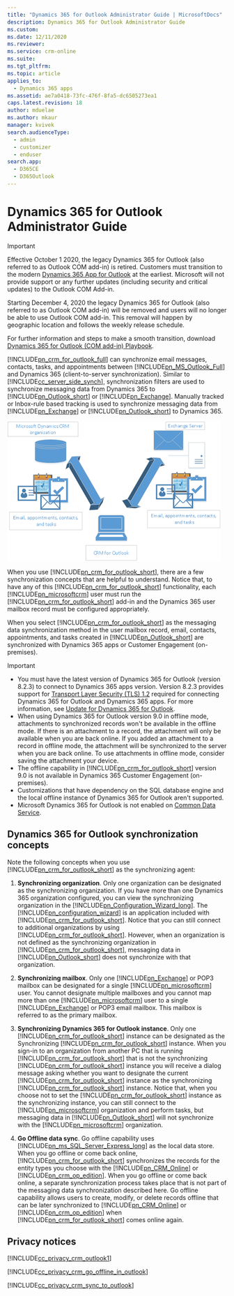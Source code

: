 ```yaml
---
title: "Dynamics 365 for Outlook Administrator Guide | MicrosoftDocs"
description: Dynamics 365 for Outlook Administrator Guide
ms.custom: 
ms.date: 12/11/2020
ms.reviewer: 
ms.service: crm-online
ms.suite: 
ms.tgt_pltfrm: 
ms.topic: article
applies_to: 
  - Dynamics 365 apps 
ms.assetid: ae7a0418-73fc-476f-8fa5-dc6505273ea1
caps.latest.revision: 18
author: mduelae
ms.author: mkaur
manager: kvivek
search.audienceType: 
  - admin
  - customizer
  - enduser
search.app: 
  - D365CE
  - D365Outlook
---
```

# Dynamics 365 for Outlook Administrator Guide


> [!IMPORTANT]
> Effective October 1 2020, the legacy Dynamics 365 for Outlook (also referred to as Outlook COM add-in) is retired. Customers must transition to the modern [Dynamics 365 App for Outlook](https://docs.microsoft.com/dynamics365/outlook-app/overview) at the earliest. Microsoft will not provide support or any further updates (including security and critical updates) to the Outlook COM Add-in.
>
> 
> Starting December 4, 2020 the legacy Dynamics 365 for Outlook (also referred to as Outlook COM add-in) will be removed and users will no longer be able to use Outlook COM add-in. This removal will happen by geographic location and follows the weekly release schedule.
>
> For further information and steps to make a smooth transition, download [Dynamics 365 for Outlook (COM add-in) Playbook](https://aka.ms/OutlookCOMPlaybook).


[!INCLUDE[pn_crm_for_outlook_full](../../includes/pn-crm-for-outlook-full.md)] can synchronize email messages, contacts, tasks, and appointments between [!INCLUDE[pn_MS_Outlook_Full](../../includes/pn-ms-outlook-full.md)] and Dynamics 365 (client-to-server synchronization). Similar to [!INCLUDE[cc_server_side_synch](../../includes/cc-server-side-synch.md)], synchronization filters are used to synchronize messaging data from Dynamics 365 to [!INCLUDE[pn_Outlook_short](../../includes/pn-outlook-short.md)] or [!INCLUDE[pn_Exchange](../../includes/pn-exchange.md)]. Manually tracked or Inbox-rule based tracking is used to synchronize messaging data from [!INCLUDE[pn_Exchange](../../includes/pn-exchange.md)] or [!INCLUDE[pn_Outlook_short](../../includes/pn-outlook-short.md)] to Dynamics 365.  
  
 ![Dynamics 365 for Outlook synchronization](../media/crmforoutlooksync.png "Dynamics 365 for Outlook synchronization")  
  
 When you use [!INCLUDE[pn_crm_for_outlook_short](../../includes/pn-crm-for-outlook-short.md)], there are a few synchronization concepts that are helpful to understand. Notice that, to have any of this [!INCLUDE[pn_crm_for_outlook_short](../../includes/pn-crm-for-outlook-short.md)] functionality, each [!INCLUDE[pn_microsoftcrm](../../includes/pn-microsoftcrm.md)] user must run the [!INCLUDE[pn_crm_for_outlook_short](../../includes/pn-crm-for-outlook-short.md)] add-in and the Dynamics 365 user mailbox record must be configured appropriately.  
  
 When you select [!INCLUDE[pn_crm_for_outlook_short](../../includes/pn-crm-for-outlook-short.md)] as the messaging data synchronization method in the user mailbox record, email, contacts, appointments, and tasks created in [!INCLUDE[pn_Outlook_short](../../includes/pn-outlook-short.md)] are synchronized with Dynamics 365 apps or Customer Engagement (on-premises).  
 
 > [!IMPORTANT]
> - You must have the latest version of Dynamics 365 for Outlook (version 8.2.3) to connect to Dynamics 365 apps version. Version 8.2.3 provides support for [Transport Layer Security (TLS) 1.2](https://blogs.msdn.microsoft.com/crm/2017/09/28/updates-coming-to-dynamics-365-customer-engagement-connection-security/) required for connecting Dynamics 365 for Outlook and Dynamics 365 apps. For more information, see [Update for Dynamics 365 for Outlook](https://support.microsoft.com/help/3205084/december-2016-update-for-dynamics-365-online-and-on-premises).
> - When using Dynamics 365 for Outlook version 9.0 in offline mode, attachments to synchronized records won't be available in the offline mode. If there is an attachment to a record, the attachment will only be available when you are back online. If you added an attachment to a record in offline mode, the attachment will be synchronized to the server when you are back online. To use attachments in offline mode, consider saving the attachment your device.
> - The offline capability in [!INCLUDE[pn_crm_for_outlook_short](../../includes/pn-crm-for-outlook-short.md)] version 9.0 is not available in Dynamics 365 Customer Engagement (on-premises). 
> - Customizations that have dependency on the SQL database engine and the local offline instance of Dynamics 365 for Outlook aren't supported.
> - Microsoft Dynamics 365 for Outlook is not enabled on [Common Data Service](/powerapps/maker/common-data-service/data-platform-intro).
 
  
## Dynamics 365 for Outlook synchronization concepts  
 Note the following concepts when you use [!INCLUDE[pn_crm_for_outlook_short](../../includes/pn-crm-for-outlook-short.md)] as the synchronizing agent:  
  
1. **Synchronizing organization**. Only one organization can be designated as the synchronizing organization. If you have more than one Dynamics 365 organization configured, you can view the synchronizing organization in the [!INCLUDE[pn_Configuration_Wizard_long](../../includes/pn-configuration-wizard-long.md)]. The [!INCLUDE[pn_configuration_wizard](../../includes/pn-configuration-wizard.md)] is an application included with [!INCLUDE[pn_crm_for_outlook_short](../../includes/pn-crm-for-outlook-short.md)]. Notice that you can still connect to additional organizations by using [!INCLUDE[pn_crm_for_outlook_short](../../includes/pn-crm-for-outlook-short.md)]. However, when an organization is not defined as the synchronizing organization in [!INCLUDE[pn_crm_for_outlook_short](../../includes/pn-crm-for-outlook-short.md)], messaging data in [!INCLUDE[pn_Outlook_short](../../includes/pn-outlook-short.md)] does not synchronize with that organization.  
  
2. **Synchronizing mailbox**. Only one [!INCLUDE[pn_Exchange](../../includes/pn-exchange.md)] or POP3 mailbox can be designated for a single [!INCLUDE[pn_microsoftcrm](../../includes/pn-microsoftcrm.md)] user. You cannot designate multiple mailboxes and you cannot map more than one [!INCLUDE[pn_microsoftcrm](../../includes/pn-microsoftcrm.md)] user to a single [!INCLUDE[pn_Exchange](../../includes/pn-exchange.md)] or POP3 email mailbox. This mailbox is referred to as the primary mailbox.  
  
3. **Synchronizing Dynamics 365 for Outlook instance**. Only one [!INCLUDE[pn_crm_for_outlook_short](../../includes/pn-crm-for-outlook-short.md)] instance can be designated as the Synchronizing [!INCLUDE[pn_crm_for_outlook_short](../../includes/pn-crm-for-outlook-short.md)] instance. When you sign-in to an organization from another PC that is running [!INCLUDE[pn_crm_for_outlook_short](../../includes/pn-crm-for-outlook-short.md)] that is not the synchronizing [!INCLUDE[pn_crm_for_outlook_short](../../includes/pn-crm-for-outlook-short.md)] instance you will receive a dialog message asking whether you want to designate the current [!INCLUDE[pn_crm_for_outlook_short](../../includes/pn-crm-for-outlook-short.md)] instance as the synchronizing [!INCLUDE[pn_crm_for_outlook_short](../../includes/pn-crm-for-outlook-short.md)] instance. Notice that, when you choose not to set the [!INCLUDE[pn_crm_for_outlook_short](../../includes/pn-crm-for-outlook-short.md)] instance as the synchronizing instance, you can still connect to the [!INCLUDE[pn_microsoftcrm](../../includes/pn-microsoftcrm.md)] organization and perform tasks, but messaging data in [!INCLUDE[pn_Outlook_short](../../includes/pn-outlook-short.md)] will not synchronize with the [!INCLUDE[pn_microsoftcrm](../../includes/pn-microsoftcrm.md)] organization.  
  
4. **Go Offline data sync**. Go offline capability uses [!INCLUDE[pn_ms_SQL_Server_Express_long](../../includes/pn-ms-sql-server-express-long.md)] as the local data store. When you go offline or come back online, [!INCLUDE[pn_crm_for_outlook_short](../../includes/pn-crm-for-outlook-short.md)] synchronizes the records for the entity types you choose with the [!INCLUDE[pn_CRM_Online](../../includes/pn-crm-online.md)] or [!INCLUDE[pn_crm_op_edition](../../includes/pn-crm-op-edition.md)]. When you go offline or come back online, a separate synchronization process takes place that is not part of the messaging data synchronization described here. Go offline capability allows users to create, modify, or delete records offline that can be later synchronized to [!INCLUDE[pn_CRM_Online](../../includes/pn-crm-online.md)] or [!INCLUDE[pn_crm_op_edition](../../includes/pn-crm-op-edition.md)] when [!INCLUDE[pn_crm_for_outlook_short](../../includes/pn-crm-for-outlook-short.md)] comes online again.  
  
## Privacy notices  
 [!INCLUDE[cc_privacy_crm_outlook1](../../includes/cc-privacy-crm-outlook1.md)]  
  
 [!INCLUDE[cc_privacy_crm_go_offline_in_outlook](../../includes/cc-privacy-crm-go-offline-in-outlook.md)]  
  
 [!INCLUDE[cc_privacy_crm_sync_to_outlook](../../includes/cc-privacy-crm-sync-to-outlook.md)]  
